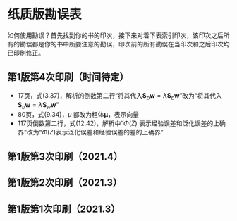 # 纸质版勘误表

如何使用勘误？首先找到你的书的印次，接下来对着下表索引印次，该印次之后所有的勘误都是你的书中所要注意的勘误，印次前的所有勘误在当印次和之后印次均已印刷修正。

## 第1版第4次印刷（时间待定）
- 17页，式(3.37)，解析的倒数第二行“将其代入$\mathbf{S}_{b} \boldsymbol{w}=\lambda \mathbf{S}_{b} \boldsymbol{w}$”改为“将其代入$\mathbf{S}_{b} \boldsymbol{w}=\lambda \mathbf{S}_{w} \boldsymbol{w}$”
- 80页，式(9.34)，$\mu$ 都改为粗体$\boldsymbol{\mu}$，表示向量
- 117页倒数第二行，式(12.42)，解析中“$\Phi(Z)$ 表示经验误差和泛化误差的上确界”改为“$\Phi(Z)$表示泛化误差和经验误差的差的上确界”
## 第1版第3次印刷（2021.4）
## 第1版第2次印刷（2021.3）
## 第1版第1次印刷（2021.3）
